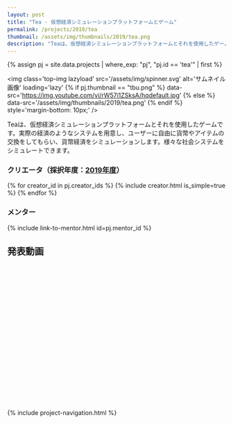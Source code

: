 ```yaml
---
layout: post
title: "Tea - 仮想経済シミュレーションプラットフォームとゲーム"
permalink: /projects/2019/tea
thumbnail: /assets/img/thumbnails/2019/tea.png
description: "Teaは、仮想経済シミュレーションプラットフォームとそれを使用したゲームです。実際の経済のようなシステムを用意し、ユーザーに自由に貨幣やアイテムの交換をしてもらい、貨幣経済をシミュレーションします。様々な社会システムをシミュレートできます。"
---
```


{% assign pj = site.data.projects | where_exp: "pj", "pj.id == 'tea'" | first %}

<img class='top-img lazyload' src='/assets/img/spinner.svg' alt='サムネイル画像' loading='lazy'
{% if pj.thumbnail == "tbu.png" %} data-src='https://img.youtube.com/vi/rW57i1ZSksA/hqdefault.jpg'
{% else %}                         data-src='/assets/img/thumbnails/2019/tea.png'
{% endif %}                        style='margin-bottom: 10px;' />

Teaは、仮想経済シミュレーションプラットフォームとそれを使用したゲームです。実際の経済のようなシステムを用意し、ユーザーに自由に貨幣やアイテムの交換をしてもらい、貨幣経済をシミュレーションします。様々な社会システムをシミュレートできます。

### クリエータ（採択年度：<a href='/projects/2019'>2019年度</a>）
<p>
{% for creator_id in pj.creator_ids %}
  {% include creator.html is_simple=true %}
{% endfor %}
</p>

### メンター
<p>{% include link-to-mentor.html id=pj.mentor_id %}</p>

## 発表動画
<div class="youtube">
  <iframe width="560" height="315" class="lazyload" data-src="https://www.youtube.com/embed/rW57i1ZSksA?rel=0" frameborder="0" allowfullscreen=""></iframe>
</div>

{% include project-navigation.html %}

